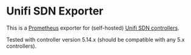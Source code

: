 # Unifi SDN Exporter

This is a [Prometheus](https://prometheus.io/) exporter for
(self-hosted) [Unifi SDN controllers](https://www.ui.com/software/).

Tested with controller version 5.14.x (should be compatible with any
5.x controllers).
